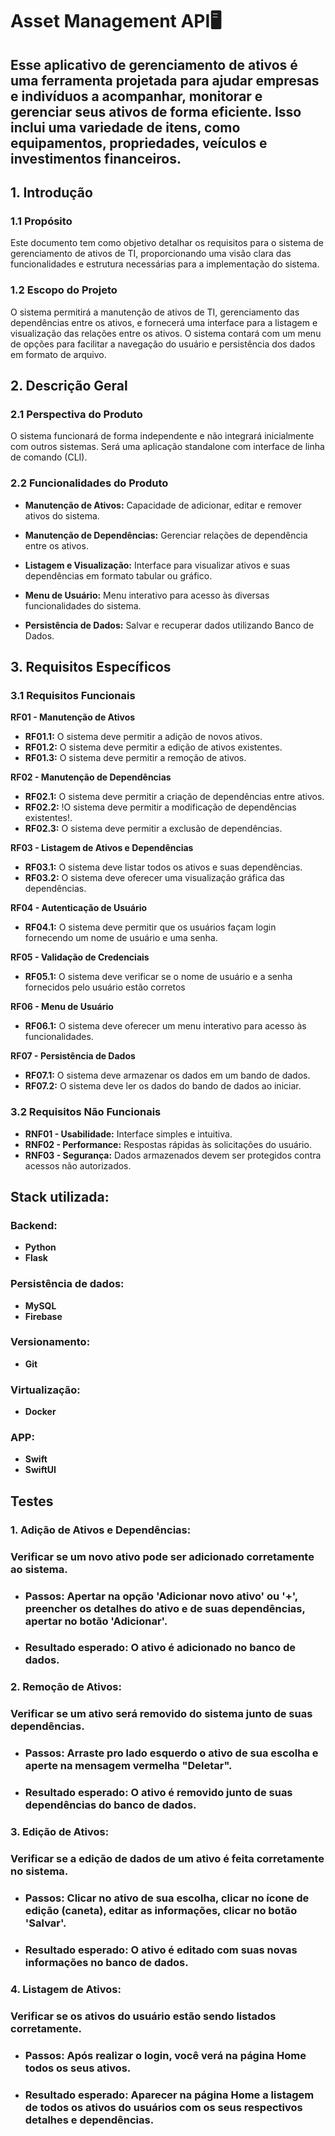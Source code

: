 # Asset Management API🖥️


## Esse aplicativo de gerenciamento de ativos é uma ferramenta projetada para ajudar empresas e indivíduos a acompanhar, monitorar e gerenciar seus ativos de forma eficiente. Isso inclui uma variedade de itens, como equipamentos, propriedades, veículos e investimentos financeiros.

## 1. Introdução

### 1.1 Propósito

Este documento tem como objetivo detalhar os requisitos para o sistema de gerenciamento de ativos de TI, proporcionando uma visão clara das funcionalidades e estrutura necessárias para a implementação do sistema.

### 1.2 Escopo do Projeto

O sistema permitirá a manutenção de ativos de TI, gerenciamento das dependências entre os ativos, e fornecerá uma interface para a listagem e visualização das relações entre os ativos. O sistema contará com um menu de opções para facilitar a navegação do usuário e persistência dos dados em formato de arquivo.

## 2. Descrição Geral

### 2.1 Perspectiva do Produto

O sistema funcionará de forma independente e não integrará inicialmente com outros sistemas. Será uma aplicação standalone com interface de linha de comando (CLI).

### 2.2 Funcionalidades do Produto

- **Manutenção de Ativos:** Capacidade de adicionar, editar e remover ativos do sistema.
  
- **Manutenção de Dependências:** Gerenciar relações de dependência entre os ativos.
  
- **Listagem e Visualização:** Interface para visualizar ativos e suas dependências em formato tabular ou gráfico.
  
- **Menu de Usuário:** Menu interativo para acesso às diversas funcionalidades do sistema.
  
- **Persistência de Dados:** Salvar e recuperar dados utilizando Banco de Dados.

## 3. Requisitos Específicos

### 3.1 Requisitos Funcionais

**RF01 - Manutenção de Ativos**
- **RF01.1:** O sistema deve permitir a adição de novos ativos.
- **RF01.2:** O sistema deve permitir a edição de ativos existentes.
- **RF01.3:** O sistema deve permitir a remoção de ativos.

**RF02 - Manutenção de Dependências**
- **RF02.1:** O sistema deve permitir a criação de dependências entre ativos.
- **RF02.2:** !O sistema deve permitir a modificação de dependências existentes!.
- **RF02.3:** O sistema deve permitir a exclusão de dependências.

**RF03 - Listagem de Ativos e Dependências**
- **RF03.1:** O sistema deve listar todos os ativos e suas dependências.
- **RF03.2:** O sistema deve oferecer uma visualização gráfica das dependências.

**RF04 - Autenticação de Usuário**
- **RF04.1:** O sistema deve permitir que os usuários façam login fornecendo um nome de usuário e uma senha.

**RF05 - Validação de Credenciais**
- **RF05.1:** O sistema deve verificar se o nome de usuário e a senha fornecidos pelo usuário estão corretos

**RF06 - Menu de Usuário**
- **RF06.1:** O sistema deve oferecer um menu interativo para acesso às funcionalidades.

**RF07 - Persistência de Dados**
- **RF07.1:** O sistema deve armazenar os dados em um bando de dados.
- **RF07.2:** O sistema deve ler os dados do bando de dados ao iniciar.

### 3.2 Requisitos Não Funcionais

- **RNF01 - Usabilidade:** Interface simples e intuitiva.
- **RNF02 - Performance:** Respostas rápidas às solicitações do usuário.
- **RNF03 - Segurança:** Dados armazenados devem ser protegidos contra acessos não autorizados.

## Stack utilizada:
### Backend:
- **Python**
- **Flask**
### Persistência de dados:
- **MySQL**
- **Firebase**
### Versionamento:
- **Git**
### Virtualização:
- **Docker**
### APP:
- **Swift**
- **SwiftUI**

## Testes
### 1. Adição de Ativos e Dependências:
### Verificar se um novo ativo pode ser adicionado corretamente ao sistema.
- ### Passos: Apertar na opção 'Adicionar novo ativo' ou '+', preencher os detalhes do ativo e de suas dependências, apertar no botão 'Adicionar'.
- ### Resultado esperado: O ativo é adicionado no banco de dados.

### 2. Remoção de Ativos:
### Verificar se um ativo será removido do sistema junto de suas dependências.
- ### Passos: Arraste pro lado esquerdo o ativo de sua escolha e aperte na mensagem vermelha "Deletar".
- ### Resultado esperado: O ativo é removido junto de suas dependências do banco de dados.

### 3. Edição de Ativos:
### Verificar se a edição de dados de um ativo é feita corretamente no sistema.
- ### Passos: Clicar no ativo de sua escolha, clicar no ícone de edição (caneta), editar as informações, clicar no botão 'Salvar'.
- ### Resultado esperado: O ativo é editado com suas novas informações no banco de dados.

### 4. Listagem de Ativos:
### Verificar se os ativos do usuário estão sendo listados corretamente.
- ### Passos: Após realizar o login, você verá na página Home todos os seus ativos.
- ### Resultado esperado: Aparecer na página Home a listagem de todos os ativos do usuários com os seus respectivos detalhes e dependências.
